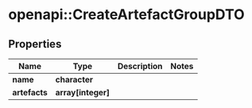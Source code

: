 # openapi::CreateArtefactGroupDTO

## Properties
Name | Type | Description | Notes
------------ | ------------- | ------------- | -------------
**name** | **character** |  | 
**artefacts** | **array[integer]** |  | 


